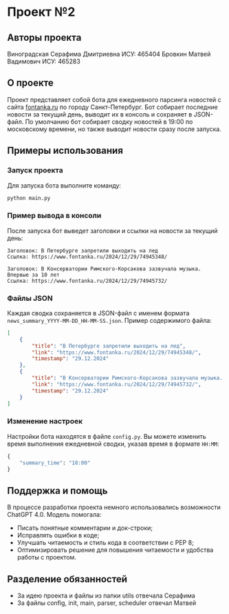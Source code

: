 # Проект №2

## Авторы проекта
Виноградская Серафима Дмитриевна ИСУ: 465404
Бровкин Матвей Вадимович ИСУ: 465283

## О проекте
Проект представляет собой бота для ежедневного парсинга новостей с сайта [fontanka.ru](https://www.fontanka.ru/) по городу Санкт-Петербург. Бот собирает последние новости за текущий день, выводит их в консоль и сохраняет в JSON-файл. По умолчанию бот собирает сводку новостей в 19:00 по московскому времени, но также выводит новости сразу после запуска.

## Примеры использования

### Запуск проекта
Для запуска бота выполните команду:

```bash
python main.py
```

### Пример вывода в консоли

После запуска бот выведет заголовки и ссылки на новости за текущий день:

```
Заголовок: В Петербурге запретили выходить на лед
Ссылка: https://www.fontanka.ru/2024/12/29/74945348/

Заголовок: В Консерватории Римского-Корсакова зазвучала музыка. Впервые за 10 лет
Ссылка: https://www.fontanka.ru/2024/12/29/74945732/
```

### Файлы JSON

Каждая сводка сохраняется в JSON-файл с именем формата `news_summary_YYYY-MM-DD_HH-MM-SS.json`. Пример содержимого файла:

```json
[
    {
        "title": "В Петербурге запретили выходить на лед",
        "link": "https://www.fontanka.ru/2024/12/29/74945348/",
        "timestamp": "29.12.2024"
    },
    {
        "title": "В Консерватории Римского-Корсакова зазвучала музыка. Впервые за 10 лет",
        "link": "https://www.fontanka.ru/2024/12/29/74945732/",
        "timestamp": "29.12.2024"
    }
]
```

### Изменение настроек
Настройки бота находятся в файле `config.py`. Вы можете изменить время выполнения ежедневной сводки, указав время в формате `HH:MM`:

```python
{
    "summary_time": "18:00"
}
```

## Поддержка и помощь
В процессе разработки проекта немного использовались возможности ChatGPT 4.0. Модель помогала:
- Писать понятные комментарии и док-строки;
- Исправлять ошибки в коде;
- Улучшать читаемость и стиль кода в соответствии с PEP 8;
- Оптимизировать решение для повышения читаемости и удобства работы с проектом.

## Разделение обязанностей
- За идею проекта и файлы из папки utils отвечала Серафима
- За файлы config, init, main, parser, scheduler отвечал Матвей
